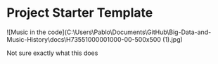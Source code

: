 # Project Starter Template

![Music in the code](C:\Users\Pablo\Documents\GitHub\Big-Data-and-Music-History\docs\H73551000001000-00-500x500 (1).jpg)

Not sure exactly what this does
